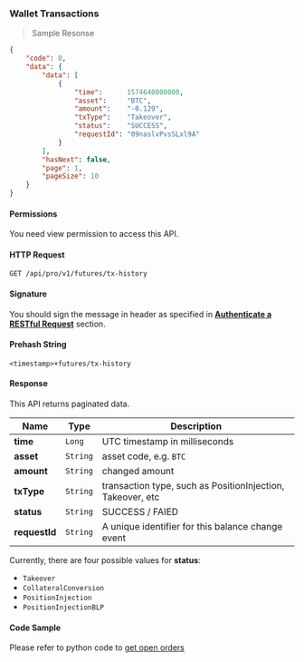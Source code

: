 ### Wallet Transactions

> Sample Resonse

```json
{
    "code": 0,
    "data": {
        "data": [
            {
                "time":      1574640000000,
                "asset":     "BTC",
                "amount":    "-0.129",
                "txType":    "Takeover",
                "status":    "SUCCESS",
                "requestId": "09naslvPvsSLxl9A"
            }
        ],
        "hasNext": false,
        "page": 1,
        "pageSize": 10
    }
}
```

#### Permissions 

You need view permission to access this API.

#### HTTP Request

`GET /api/pro/v1/futures/tx-history`

#### Signature

You should sign the message in header as specified in [**Authenticate a RESTful Request**](#sign-a-request) section.

#### Prehash String

`<timestamp>+futures/tx-history`

#### Response

This API returns paginated data. 

Name            | Type     | Description
--------------- | -------- | -------------- 
**time**        | `Long`   | UTC timestamp in milliseconds
**asset**       | `String` | asset code, e.g. `BTC`
**amount**      | `String` | changed amount 
**txType**      | `String` | transaction type, such as PositionInjection, Takeover, etc
**status**      | `String` | SUCCESS / FAIED
**requestId**   | `String` | A unique identifier for this balance change event     

Currently, there are four possible values for **status**:

* `Takeover`
* `CollateralConversion`
* `PositionInjection`
* `PositionInjectionBLP`


#### Code Sample

Please refer to python code to [get open orders](https://github.com/???/query_order.py)

